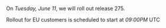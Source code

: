 On *Tuesday, June 11*, we will roll out release 275.

Rollout for EU customers is scheduled to start at *09:00PM* UTC
